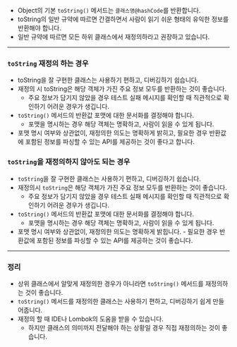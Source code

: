 
- Object의 기본 `toString()` 메서드는 `클래스명@hashCode`를 반환합니다.
- toString의 일반 규약에 따르면 간결하면서 사람이 읽기 쉬운 형태의 유익한 정보를 반환해야 합니다.
- 일반 규약에 따르면 모든 하위 클래스에서 재정의하라고 권장하고 있습니다.

---

### `toString` 재정의 하는 경우
- toString을 잘 구현한 클래스는 사용하기 편하고, 디버깅하기 쉽습니다.
- 재정의 시 toString은 해당 객체가 가진 주요 정보 모두를 반환하는 것이 좋습니다.
	- 주요 정보가 담기지 않았을 경우 테스트 실패 메시지를 확인할 때 직관적으로 확인하기 어려운 경우가 생깁니다.
- `toString()` 메서드의 반환값 포맷에 대한 문서화를 결정해야 합니다.
	- 포맷을 명시하는 경우 해당 객체는 명확하고, 사람이 읽을 수 있게 됩니다.
- 포맷 명시 여부와 상관없이, 재정의한 의도는 명확하게 밝히고, 필요한 경우 반환값에 포함된 정보를 파싱할 수 있는 API를 제공하는 것이 좋다고 합니다.

### `toString`을 재정의하지 않아도 되는 경우
- `toString`을 잘 구현한 클래스는 사용하기 편하고, 디버깅하기 쉽습니다.
- 재정의시 `toString`은 해당 객체가 가진 주요 정보 모두를 반환하는 것이 좋습니다.
	- 주요 정보가 담기지 않았을 경우 테스트 실패 메시지를 확인할 때 직관적으로 확인하기 어려운 경우가 생깁니다.
- `toString()` 메서드의 반환값 포맷에 대한 문서화를 결정해야 합니다.
	- 포맷을 명시하는 경우 해당 객체는 명확하고, 사람이 읽을 수 있게 됩니다.
- 포맷 명시 여부와 상관없이, 재정의한 의도는 명확하게 밝힙니다.
		- 필요한 경우 반환값에 포함된 정보를 파싱할 수 있는 API를 제공하는 것이 좋습니다.

---

### 정리
- 상위 클래스에서 알맞게 재정의한 경우가 아니라면 `toString()` 메서드를 재정의하는 것이 좋습니다.
- `toString()` 메서드를 재정의한 클래스는 사용하기 편하고, 디버깅하기 쉽게 만들어줍니다.
- 재정의 할 때 IDE나 Lombok의 도움을 받을 수 있습니다.
	- 하지만 클래스의 의미까지 전달해야 하는 상황일 경우 직접 재정의하는 것이 좋습니다.